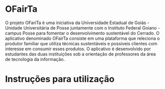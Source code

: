 # OFairTa
O projeto OFariTa é uma iniciativa da Universidade Estadual de Goiás - Unidade Universitária de Posse juntamente com o Instituto Federal Goiano - campus Posse para fomentar o desenvolvimento sustentável do Cerrado. O aplicativo denominado OFairTa consiste em uma plataforma que releciona o produtor familiar que utiliza técnicas sustentáveis e possíveis clientes com interesse em consumir esses produtos.
O aplicativo é desenvolvido por estudantes das duas instituições sob a orientação de professores da área de tecnologia da informação.
# Instruções para utilização

